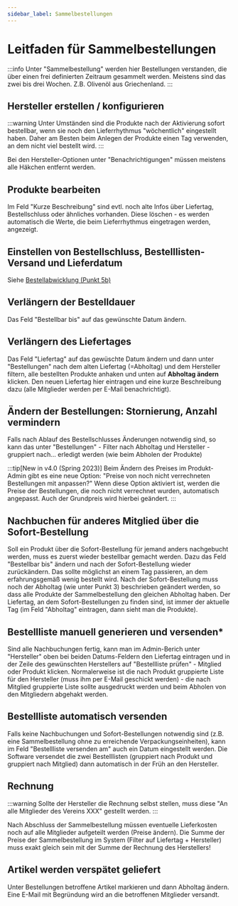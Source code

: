 ```yaml
---
sidebar_label: Sammelbestellungen
---
```


# Leitfaden für Sammelbestellungen

:::info
Unter "Sammelbestellung" werden hier Bestellungen verstanden, die über einen frei definierten Zeitraum gesammelt werden. Meistens sind das zwei bis drei Wochen. Z.B. Olivenöl aus Griechenland.
:::

## Hersteller erstellen / konfigurieren

:::warning
Unter Umständen sind die Produkte nach der Aktivierung sofort bestellbar, wenn sie noch den Lieferrhythmus "wöchentlich" eingestellt haben. Daher am Besten beim Anlegen der Produkte einen Tag verwenden, an dem nicht viel bestellt wird.
:::

Bei den Hersteller-Optionen unter "Benachrichtigungen" müssen meistens alle Häkchen entfernt werden.

## Produkte bearbeiten

Im Feld "Kurze Beschreibung" sind evtl. noch alte Infos über Liefertag, Bestellschluss oder ähnliches vorhanden. Diese löschen - es werden automatisch die Werte, die beim Lieferrhythmus eingetragen werden, angezeigt.

## Einstellen von Bestellschluss, Bestelllisten-Versand und Lieferdatum

Siehe [Bestellabwicklung (Punkt 5b)](bestellabwicklung)

## Verlängern der Bestelldauer

Das Feld "Bestellbar bis" auf das gewünschte Datum ändern.

## Verlängern des Liefertages

Das Feld "Liefertag" auf das gewüschte Datum ändern und dann unter "Bestellungen" nach dem alten Liefertag (=Abholtag) und dem Hersteller filtern, alle bestellten Produkte anhaken und unten auf **Abholtag ändern** klicken. Den neuen Liefertag hier eintragen und eine kurze Beschreibung dazu (alle Mitglieder werden per E-Mail benachrichtigt).

## Ändern der Bestellungen: Stornierung, Anzahl vermindern

Falls nach Ablauf des Bestellschlusses Änderungen notwendig sind, so kann das unter "Bestellungen" - Filter nach Abholtag und Hersteller - gruppiert nach... erledigt werden (wie beim Abholen der Produkte)

:::tip[New in v4.0 (Spring 2023)]
Beim Ändern des Preises im Produkt-Admin gibt es eine neue Option: "Preise von noch nicht verrechneten Bestellungen mit anpassen?" Wenn diese Option aktiviert ist, werden die Preise der Bestellungen, die noch nicht verrechnet wurden, automatisch angepasst. Auch der Grundpreis wird hierbei geändert.
:::

## Nachbuchen für anderes Mitglied über die Sofort-Bestellung

Soll ein Produkt über die Sofort-Bestellung für jemand anders nachgebucht werden, muss es zuerst wieder bestellbar gemacht werden. Dazu das Feld "Bestellbar bis" ändern und nach der Sofort-Bestellung wieder zurückändern. Das sollte möglichst an einem Tag passieren, an dem erfahrungsgemäß wenig bestellt wird. Nach der Sofort-Bestellung muss noch der Abholtag (wie unter Punkt 3) beschrieben geändert werden, so dass alle Produkte der Sammelbestellung den gleichen Abholtag haben. Der Liefertag, an dem Sofort-Bestellungen zu finden sind, ist immer der aktuelle Tag (im Feld "Abholtag" eintragen, dann sieht man die Produkte).

## Bestellliste manuell generieren und versenden*

Sind alle Nachbuchungen fertig, kann man im Admin-Berich unter "Hersteller" oben bei beiden Datums-Feldern den Liefertag eintragen und in der Zeile des gewünschten Herstellers auf "Bestellliste prüfen" - Mitglied oder Produkt klicken. Normalerweise ist die nach Produkt gruppierte Liste für den Hersteller (muss ihm per E-Mail geschickt werden) - die nach Mitglied gruppierte Liste sollte ausgedruckt werden und beim Abholen von den Mitgliedern abgehakt werden.

## Bestellliste automatisch versenden

Falls keine Nachbuchungen und Sofort-Bestellungen notwendig sind (z.B. eine Sammelbestellung ohne zu erreichende Verpackungseinheiten), kann im Feld "Bestellliste versenden am" auch ein Datum eingestellt werden. Die Software versendet die zwei Bestelllisten (gruppiert nach Produkt und gruppiert nach Mitglied) dann automatisch in der Früh an den Hersteller.

## Rechnung

:::warning
Sollte der Hersteller die Rechnung selbst stellen, muss diese "An alle Mitglieder des Vereins XXX" gestellt werden.
:::

Nach Abschluss der Sammelbestellung müssen eventuelle Lieferkosten noch auf alle Mitglieder aufgeteilt werden (Preise ändern). Die Summe der Preise der Sammelbestellung im System (Filter auf Liefertag + Hersteller) muss exakt gleich sein mit der Summe der Rechnung des Herstellers!

## Artikel werden verspätet geliefert

Unter Bestellungen betroffene Artikel markieren und dann Abholtag ändern. Eine E-Mail mit Begründung wird an die betroffenen Mitglieder versandt.
